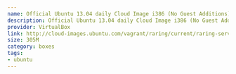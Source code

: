 ```yaml
---
name: Official Ubuntu 13.04 daily Cloud Image i386 (No Guest Additions)
description: Official Ubuntu 13.04 daily Cloud Image i386 (No Guest Additions)
provider: VirtualBox
link: http://cloud-images.ubuntu.com/vagrant/raring/current/raring-server-cloudimg-i386-vagrant-disk1.box
size: 305M
category: boxes
tags:
- ubuntu
---
```

